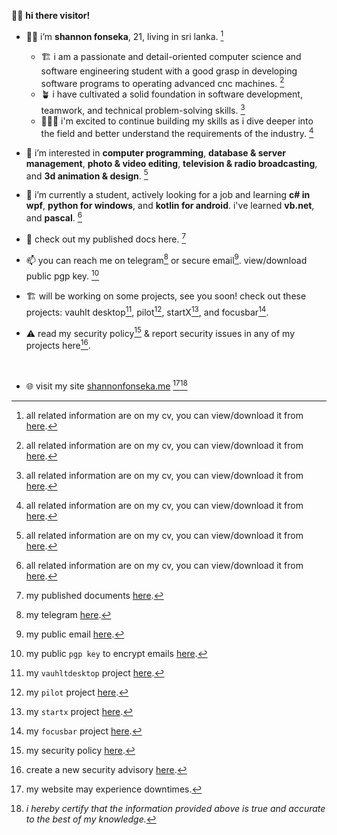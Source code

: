 👋🏼 **hi there visitor!**

- 👦🏻 i’m **shannon fonseka**, 21, living in sri lanka. [^1]
  - 🏗️ i am a passionate and detail-oriented computer science and software engineering student with a good grasp in developing software programs to operating advanced cnc machines. [^1]
  - 🪴 i have cultivated a solid foundation in software development, teamwork, and technical problem-solving skills. [^1]
  - 🙋🏻‍♂️ i'm excited to continue building my skills as i dive deeper into the field and better understand the requirements of the industry. [^1]

- 👀 i’m interested in **computer programming**, **database & server management**, **photo & video editing**, **television & radio broadcasting**, and **3d animation & design**. [^1]
- 🌱 i’m currently a student, actively looking for a job and learning **c# in wpf**, **python for windows**, and **kotlin for android**. i've learned **vb.net**, and **pascal**. [^1]
- 📄 check out my published docs here. [^2]
- 📫 you can reach me on telegram[^10] or secure email[^11]. view/download public pgp key. [^5]
- 🏗️ will be working on some projects, see you soon! check out these projects: vauhlt desktop[^6], pilot[^7], startX[^8], and focusbar[^9].
- ⚠️ read my security policy[^3] & report security issues in any of my projects here[^4].
<br/>

- 🌐 visit my site [shannonfonseka.me](https://www.shannonfonseka.me) [^12][^13]

[^1]: all related information are on my cv, you can view/download it from [here](https://github.com/shannonfonseka/shannonfonseka/blob/main/docs/Fonseka2025_CVPublic.pdf).
[^2]: my published documents [here](https://github.com/shannonfonseka/shannonfonseka/blob/main/docs/readme.md).
[^3]: my security policy [here](https://github.com/shannonfonseka/shannonfonseka/security/policy).
[^4]: create a new security advisory [here](https://github.com/shannonfonseka/shannonfonseka/security/advisories/new).
[^5]: my public `pgp key` to encrypt emails [here](https://raw.githubusercontent.com/shannonfonseka/shannonfonseka/refs/heads/main/pgp/0x74A52B0D-pub.asc).
[^6]: my `vauhltdesktop` project [here](https://github.com/fonseware/VauhltDesktop).
[^7]: my `pilot` project [here](https://github.com/fonseware/Pilot).
[^8]: my `startx` project [here](https://github.com/fonseware/StartX).
[^9]: my `focusbar` project [here](https://github.com/fonseware/FocusBar).
[^10]: my telegram [here](https://t.me/shannonf0nseka).
[^11]: my public email [here](mailto:hello.shannonfonseka@proton.me).
[^12]: my website may experience downtimes.
[^13]: _i hereby certify that the information provided above is true and accurate to the best of my knowledge._ 
